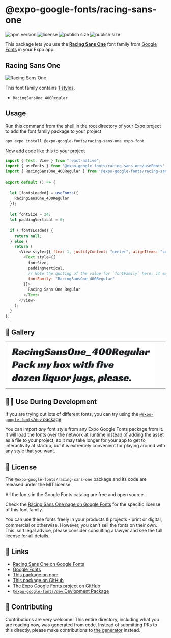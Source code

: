# @expo-google-fonts/racing-sans-one

![npm version](https://flat.badgen.net/npm/v/@expo-google-fonts/racing-sans-one)
![license](https://flat.badgen.net/github/license/expo/google-fonts)
![publish size](https://flat.badgen.net/packagephobia/install/@expo-google-fonts/racing-sans-one)
![publish size](https://flat.badgen.net/packagephobia/publish/@expo-google-fonts/racing-sans-one)

This package lets you use the [**Racing Sans One**](https://fonts.google.com/specimen/Racing+Sans+One) font family from [Google Fonts](https://fonts.google.com/) in your Expo app.

## Racing Sans One

![Racing Sans One](./font-family.png)

This font family contains [1 styles](#-gallery).

- `RacingSansOne_400Regular`

## Usage

Run this command from the shell in the root directory of your Expo project to add the font family package to your project

```sh
npx expo install @expo-google-fonts/racing-sans-one expo-font
```

Now add code like this to your project

```js
import { Text, View } from "react-native";
import { useFonts } from '@expo-google-fonts/racing-sans-one/useFonts';
import { RacingSansOne_400Regular } from '@expo-google-fonts/racing-sans-one/400Regular';

export default () => {

  let [fontsLoaded] = useFonts({
    RacingSansOne_400Regular
  });

  let fontSize = 24;
  let paddingVertical = 6;

  if (!fontsLoaded) {
    return null;
  } else {
    return (
      <View style={{ flex: 1, justifyContent: "center", alignItems: "center" }}>
        <Text style={{
          fontSize,
          paddingVertical,
          // Note the quoting of the value for `fontFamily` here; it expects a string!
          fontFamily: "RacingSansOne_400Regular"
        }}>
          Racing Sans One Regular
        </Text>
      </View>
    );
  }
};
```

## 🔡 Gallery


||||
|-|-|-|
|![RacingSansOne_400Regular](./400Regular/RacingSansOne_400Regular.ttf.png)||||


## 👩‍💻 Use During Development

If you are trying out lots of different fonts, you can try using the [`@expo-google-fonts/dev` package](https://github.com/expo/google-fonts/tree/master/font-packages/dev#readme).

You can import _any_ font style from any Expo Google Fonts package from it. It will load the fonts over the network at runtime instead of adding the asset as a file to your project, so it may take longer for your app to get to interactivity at startup, but it is extremely convenient for playing around with any style that you want.


## 📖 License

The `@expo-google-fonts/racing-sans-one` package and its code are released under the MIT license.

All the fonts in the Google Fonts catalog are free and open source.

Check the [Racing Sans One page on Google Fonts](https://fonts.google.com/specimen/Racing+Sans+One) for the specific license of this font family.

You can use these fonts freely in your products & projects - print or digital, commercial or otherwise. However, you can't sell the fonts on their own. This isn't legal advice, please consider consulting a lawyer and see the full license for all details.

## 🔗 Links

- [Racing Sans One on Google Fonts](https://fonts.google.com/specimen/Racing+Sans+One)
- [Google Fonts](https://fonts.google.com/)
- [This package on npm](https://www.npmjs.com/package/@expo-google-fonts/racing-sans-one)
- [This package on GitHub](https://github.com/expo/google-fonts/tree/master/font-packages/racing-sans-one)
- [The Expo Google Fonts project on GitHub](https://github.com/expo/google-fonts)
- [`@expo-google-fonts/dev` Devlopment Package](https://github.com/expo/google-fonts/tree/master/font-packages/dev)

## 🤝 Contributing

Contributions are very welcome! This entire directory, including what you are reading now, was generated from code. Instead of submitting PRs to this directly, please make contributions to [the generator](https://github.com/expo/google-fonts/tree/master/packages/generator) instead.
